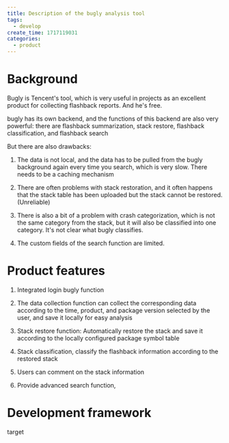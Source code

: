 ```yaml
---
title: Description of the bugly analysis tool
tags:
  - develop
create_time: 1717119031
categories:
  - product
---
```


# Background

Bugly is Tencent's tool, which is very useful in projects as an excellent product for collecting flashback reports. And he's free.

bugly has its own backend, and the functions of this backend are also very powerful: there are flashback summarization, stack restore, flashback classification, and flashback search

But there are also drawbacks:

1. The data is not local, and the data has to be pulled from the bugly background again every time you search, which is very slow. There needs to be a caching mechanism

2. There are often problems with stack restoration, and it often happens that the stack table has been uploaded but the stack cannot be restored. (Unreliable)

3. There is also a bit of a problem with crash categorization, which is not the same category from the stack, but it will also be classified into one category. It's not clear what bugly classifies.

4. The custom fields of the search function are limited.

# Product features

1. Integrated login bugly function

2. The data collection function can collect the corresponding data according to the time, product, and package version selected by the user, and save it locally for easy analysis

3. Stack restore function: Automatically restore the stack and save it according to the locally configured package symbol table

4. Stack classification, classify the flashback information according to the restored stack

5. Users can comment on the stack information

6. Provide advanced search function,

# Development framework

target